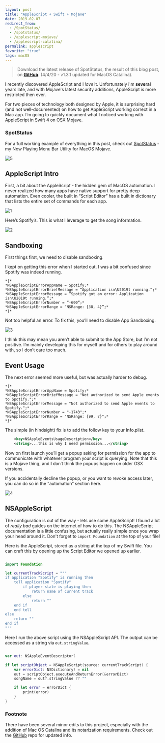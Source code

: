 ```yaml
---
layout: post
title: "AppleScript + Swift + Mojave"
date: 2019-02-07
redirect_from:
  - /SpotStatus/
  - /spotstatus/
  - /applescript-mojave/
  - /applescript-catalina/
permalink: applescript
favorite: "true"
tags: macOS
---
```


> Download the latest release of SpotStatus, the result of this blog post, on [**GitHub**](http://github.com:joshspicer/SpotStatus). (4/4/20 - v1.3.1 updated for MacOS Catalina).

I recently discovered AppleScript and I _love_ it. Unfortunately i'm **several** years late, and with Mojave's latest security additions, AppleScript is more restricted then ever.

For two pieces of technology both designed by Apple, it is surprising hard (and not well-documented) on how to get AppleScript working correct in a Mac app. I’m going to quickly document what I noticed working with AppleScript in Swift 4 on OSX Mojave.

### SpotStatus

For a full working example of everything in this post, check out [SpotStatus](https://github.com/joshspicer/SpotStatus) - my Now Playing Menu Bar Utility for MacOS Mojave.

![5]({{site.url}}//assets/resources-mojave/5.png)

## AppleScript Intro

First, a bit about the AppleScript - the hidden gem of MacOS automation. I never realized how many apps have native support for pretty deep automation. Even cooler, the built in “Script Editor” has a built in dictionary that lists the entire set of commands for each app.

![1]({{site.url}}//assets/resources-mojave/1.png)

Here’s Spotify’s. This is what I leverage to get the song information.

![2]({{site.url}}//assets/resources-mojave/2.png)

## Sandboxing

First things first, we need to disable sandboxing.

I kept on getting this error when I started out. I was a bit confused since Spotify was indeed running.

```
*{*
*NSAppleScriptErrorAppName = Spotify;*
*NSAppleScriptErrorBriefMessage = “Application isn\U2019t running.”;*
*NSAppleScriptErrorMessage = “Spotify got an error: Application isn\U2019t running.”;*
*NSAppleScriptErrorNumber = “-600”;*
*NSAppleScriptErrorRange = “NSRange: {38, 4}”;*
*}*
```

Not too helpful an error. To fix this, you’ll need to disable App Sandboxing.

![3]({{site.url}}//assets/resources-mojave/3.png)

I think this may mean you aren’t able to submit to the App Store, but I’m not positive. I’m mainly developing this for myself and for others to play around with, so I don’t care too much.

## Event Usage

The next error seemed more useful, but was actually harder to debug.

```
*{*
*NSAppleScriptErrorAppName = Spotify;*
*NSAppleScriptErrorBriefMessage = "Not authorized to send Apple events to Spotify.";*
*NSAppleScriptErrorMessage = "Not authorized to send Apple events to Spotify.";*
*NSAppleScriptErrorNumber = "-1743";*
*NSAppleScriptErrorRange = "NSRange: {99, 7}";*
*}*
```

The simple (in hindsight) fix is to add the follow key to your Info.plist.

```xml
    <key>NSAppleEventsUsageDescription</key>
    <string>...this is why I need permission...</string>
```

Now on first launch you’ll get a popup asking for permission for the app to communicate with whatever program your script is querying. Note that this is a Mojave thing, and I don’t think the popups happen on older OSX versions.

If you accidentally decline the popup, or you want to revoke access later, you can do so in the “automation” section here.

![4]({{site.url}}//assets/resources-mojave/4.png)

## NSAppleScript

The configuration is out of the way - lets use some AppleScript! I found a lot of _really bad_ guides on the internet of how to do this. The NSAppleScript documentation is a little confusing, but actually really simple once you wrap your head around it. Don't forget to `import Foundation` at the top of your file!

Here is the AppleScript, stored as a string at the top of my Swift file. You can craft this by opening up the Script Editor we opened up earlier.

```swift

import Foundation

let currentTrackScript = """
if application "Spotify" is running then
    tell application "Spotify"
        if player state is playing then
            return name of current track
        else
            return ""
    end if
    end tell
else
    return ""
end if
"""
```

Here I run the above script using the NSAppleScript API. The output can be accessed as a string via `out.stringValue`.

```swift

var out: NSAppleEventDescriptor?

if let scriptObject = NSAppleScript(source: currentTrackScript) {
    var errorDict: NSDictionary? = nil
    out = scriptObject.executeAndReturnError(&errorDict)
    songName = out?.stringValue ?? ""

    if let error = errorDict {
        print(error)
    }
}
```

### Footnote

There have been several minor edits to this project, especially with the addition of Mac OS Catalina and its notarization requirements. Check out the [GitHub](http://github.com:joshspicer/SpotStatus) repo for updated info.
